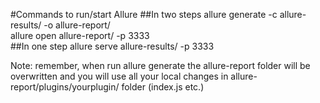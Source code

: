 #Commands to run/start Allure
##In two steps
allure generate -c allure-results/ -o allure-report/  
allure open allure-report/ -p 3333  
##In one step
allure serve allure-results/ -p 3333  

Note: remember, when run allure generate the allure-report folder will be overwritten 
and you will use all your local changes in allure-report/plugins/yourplugin/ folder 
(index.js etc.)  

